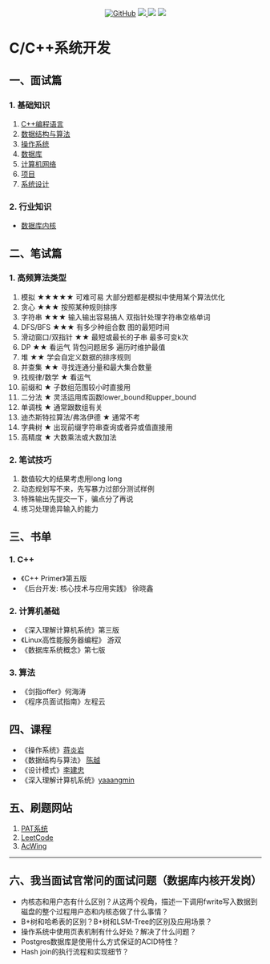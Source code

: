 

<p align='center'>
<a href="https://github.com/syaojun/cppinterview" target="_blank"><img alt="GitHub" src="https://img.shields.io/github/stars/syaojun/cppinterview?label=Stars&style=flat-square&logo=GitHub"></a>
<a href="https://mp.weixin.qq.com/s/YeyAgD52zCadtrdXLxrT9A" target="_blank"><img src="https://img.shields.io/badge/%E5%85%AC%E4%BC%97%E5%8F%B7-@%E6%88%91%E4%B8%8D%E6%98%AF%E5%8C%A0%E4%BA%BA-000000.svg?style=flat-square&logo=WeChat">
<a href="https://www.zhihu.com/people/wan-yi-er-89" target="_blank"><img src="https://img.shields.io/badge/%E7%9F%A5%E4%B9%8E-@姚军-000000.svg?style=flat-square&logo=Zhihu"></a>
<a href="https://space.bilibili.com/30639161?spm_id_from=333.1007.0.0" target="_blank"><img src="https://img.shields.io/badge/dynamic/json?color=fb7299&label=%E5%93%94%E5%93%A9%E5%93%94%E5%93%A9&query=%24.data.follower&suffix=%E4%B8%AA%E7%B2%89%E4%B8%9D&url=https%3A%2F%2Fapi.bilibili.com%2Fx%2Frelation%2Fstat%3Fvmid%3D30639161"></a>

</p>

# C/C++系统开发

## 一、面试篇
### 1. 基础知识
1. [C++编程语言](./C++/CPPBasic.md)
2. [数据结构与算法](./DS)
3. [操作系统](./Basic/操作系统.md)
4. [数据库](./Basic/数据库原理.md)
5. [计算机网络](./Basic/计算机网络.md)
6. [项目](https://github.com/SYaoJun/cpp_in_action)
7. [系统设计](./Basic/系统设计.md)
### 2. 行业知识
- [数据库内核](./Basic/db_kernal.md)
## 二、笔试篇
### 1. 高频算法类型
1.  模拟 ★★★★★ 可难可易 大部分题都是模拟中使用某个算法优化
2.  贪心 ★★★ 按照某种规则排序
3.  字符串 ★★★ 输入输出容易搞人 双指针处理字符串空格单词
4.  DFS/BFS ★★★ 有多少种组合数 图的最短时间
5.  滑动窗口/双指针 ★★ 最短或最长的子串 最多可变k次
6.  DP ★★ 看运气 背包问题居多 遍历时维护最值
7.  堆 ★★  学会自定义数据的排序规则
8.  并查集 ★★ 寻找连通分量和最大集合数量
9.  找规律/数学 ★  看运气
10.  前缀和  ★  子数组范围较小时直接用
11.  二分法  ★   灵活运用库函数lower_bound和upper_bound
12.  单调栈  ★ 通常跟数组有关
13.  迪杰斯特拉算法/弗洛伊德 ★ 通常不考
14.  字典树  ★ 出现前缀字符串查询或者异或值直接用
15.  高精度 ★ 大数乘法或大数加法

### 2. 笔试技巧
1. 数值较大的结果考虑用long long
2. 动态规划写不来，先写暴力过部分测试样例
3. 特殊输出先提交一下，骗点分了再说
4. 练习处理诡异输入的能力


## 三、书单
### 1. C++
- 《C++ Primer》第五版
- 《后台开发: 核心技术与应用实践》 徐晓鑫
### 2. 计算机基础
- 《深入理解计算机系统》第三版
- 《Linux高性能服务器编程》 游双
- 《数据库系统概念》第七版
### 3. 算法
- 《剑指offer》何海涛
- 《程序员面试指南》左程云

## 四、课程
- 《操作系统》[蒋炎岩](https://www.bilibili.com/video/BV1N741177F5)
- 《数据结构与算法》 [陈越](https://www.bilibili.com/video/BV1H4411N7oD/?spm_id_from=333.337.search-card.all.click&vd_source=e9f1ced96b267a4bc02ec41ca31d850a)
- 《设计模式》[李建忠](https://www.bilibili.com/video/BV1Eb4y1m7Uj?from=search&seid=8468035381340447890)
- 《深入理解计算机系统》[yaaangmin](https://space.bilibili.com/4564101)
## 五、刷题网站
1. [PAT系统](https://pintia.cn/problem-sets/15/problems/type/7)
2. [LeetCode](https://leetcode.cn/problemset/all/)
3. [AcWing](www.acwing.com)

-------------------------------------
## 六、我当面试官常问的面试问题（数据库内核开发岗）
- 内核态和用户态有什么区别？从这两个视角，描述一下调用fwrite写入数据到磁盘的整个过程用户态和内核态做了什么事情？
- B+树和哈希表的区别？B+树和LSM-Tree的区别及应用场景？
- 操作系统中使用页表机制有什么好处？解决了什么问题？
- Postgres数据库是使用什么方式保证的ACID特性？
- Hash join的执行流程和实现细节？

